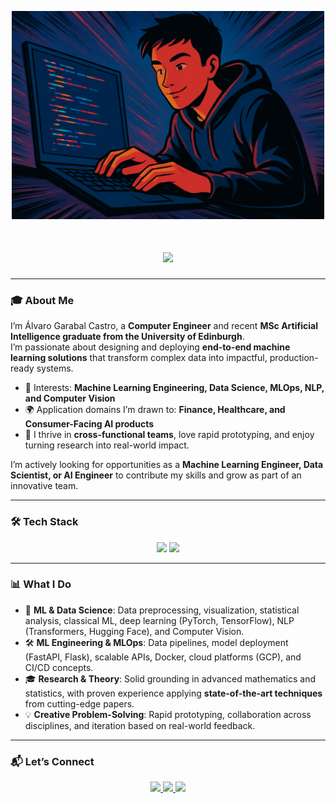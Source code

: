 <p align="center">
  <img src="https://github.com/AlvGar9/AlvGar9/blob/main/my_banner.png" 
       alt="Banner with AI and coding theme" 
       width="500">
</p>

<h1 align="center">
    <img src="https://readme-typing-svg.herokuapp.com/?font=Inter&size=42&center=true&vCenter=true&width=600&height=70&color=4493F8&duration=4000&lines=Hi+There!+👋;+I'm+Álvaro+Garabal!;+AI+%7C+ML+Engineer+%7C+Data+Scientist;" />
</h1>

---

### 🎓 About Me

I’m Álvaro Garabal Castro, a **Computer Engineer** and recent **MSc Artificial Intelligence graduate from the University of Edinburgh**.  
I’m passionate about designing and deploying **end-to-end machine learning solutions** that transform complex data into impactful, production-ready systems.  

- 🚀 Interests: **Machine Learning Engineering, Data Science, MLOps, NLP, and Computer Vision**  
- 🌍 Application domains I’m drawn to: **Finance, Healthcare, and Consumer-Facing AI products**  
- 🧠 I thrive in **cross-functional teams**, love rapid prototyping, and enjoy turning research into real-world impact.  

I’m actively looking for opportunities as a **Machine Learning Engineer, Data Scientist, or AI Engineer** to contribute my skills and grow as part of an innovative team.  

---

### 🛠️ Tech Stack

<p align="center">
  <img src="https://skillicons.dev/icons?i=python,pytorch,tensorflow,sklearn,opencv,git,github,docker,gcp" />
  <img src="https://skillicons.dev/icons?i=sql,postgresql,fastapi,flask,linux,java,cpp,matlab,vscode" />
</p>

---

### 📊 What I Do

- 🤖 **ML & Data Science**: Data preprocessing, visualization, statistical analysis, classical ML, deep learning (PyTorch, TensorFlow), NLP (Transformers, Hugging Face), and Computer Vision.  
- 🛠️ **ML Engineering & MLOps**: Data pipelines, model deployment (FastAPI, Flask), scalable APIs, Docker, cloud platforms (GCP), and CI/CD concepts.  
- 🎓 **Research & Theory**: Solid grounding in advanced mathematics and statistics, with proven experience applying **state-of-the-art techniques** from cutting-edge papers.  
- 💡 **Creative Problem-Solving**: Rapid prototyping, collaboration across disciplines, and iteration based on real-world feedback.  

---

### 📬 Let’s Connect

<div align="center">
  <a href="mailto:agarabalcastro@gmail.com">
    <img src="https://img.shields.io/badge/Gmail-333333?style=for-the-badge&logo=gmail&logoColor=red" />
  </a>
  <a href="https://linkedin.com/in/alvarogarabal" target="_blank">
    <img src="https://img.shields.io/badge/LinkedIn-0077B5?style=for-the-badge&logo=linkedin&logoColor=white" />
  </a>
  <a href="https://github.com/AlvGar9" target="_blank">
    <img src="https://img.shields.io/badge/GitHub-000000?style=for-the-badge&logo=github&logoColor=white" />
  </a>
</div>
